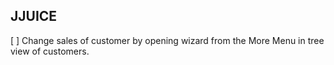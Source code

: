 JJUICE
------

[ ] Change sales of customer by opening wizard from the More Menu in tree view of customers. 


